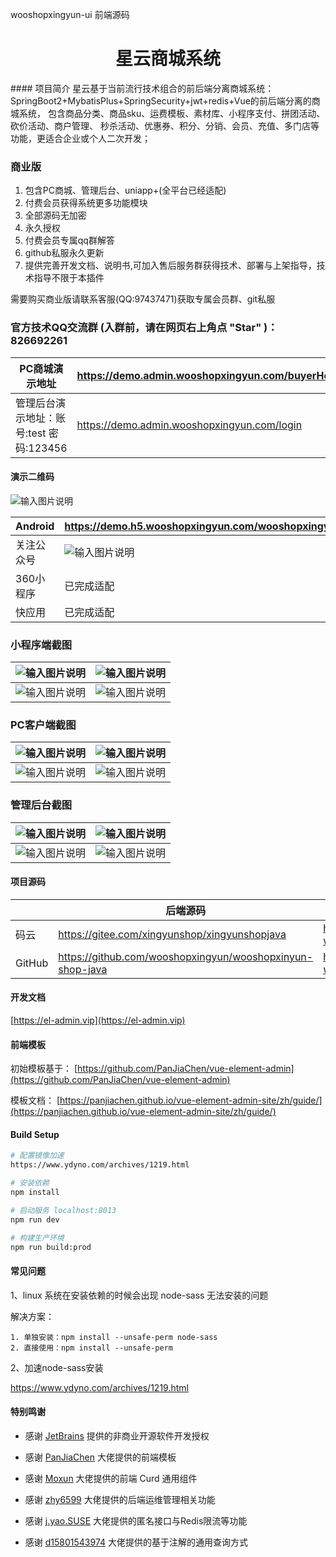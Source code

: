 wooshopxingyun-ui 前端源码

<h1 style="text-align: center">星云商城系统</h1>
#### 项目简介
星云基于当前流行技术组合的前后端分离商城系统： SpringBoot2+MybatisPlus+SpringSecurity+jwt+redis+Vue的前后端分离的商城系统， 包含商品分类、商品sku、运费模板、素材库、小程序支付、拼团活动、砍价活动、商户管理、 秒杀活动、优惠券、积分、分销、会员、充值、多门店等功能，更适合企业或个人二次开发；

### 商业版
1. 包含PC商城、管理后台、uniapp+(全平台已经适配)
2. 付费会员获得系统更多功能模块
3. 全部源码无加密
4. 永久授权
5. 付费会员专属qq群解答
6. github私服永久更新
7. 提供完善开发文档、说明书,可加入售后服务群获得技术、部署与上架指导，技术指导不限于本插件

需要购买商业版请联系客服(QQ:97437471)获取专属会员群、git私服

### 官方技术QQ交流群 (入群前，请在网页右上角点 "Star" )：826692261
|  PC商城演示地址 |  https://demo.admin.wooshopxingyun.com/buyerHome |
|---|---|
| 管理后台演示地址：账号:test 密码:123456    |  https://demo.admin.wooshopxingyun.com/login |
#### 演示二维码
![输入图片说明](https://demo.h5.wooshopxingyun.com/kaiyun/yanshicode.png)

| Android  |  https://demo.h5.wooshopxingyun.com/wooshopxingyun_anz.apk |
|---|---|
| 关注公众号  | ![输入图片说明](https://demo.h5.wooshopxingyun.com/kaiyun/qrcode_for_gh_34624ccb5486_258.jpg) |
| 360小程序  | 已完成适配  |
| 快应用  | 已完成适配  |

### 小程序端截图

| ![输入图片说明](https://demo.h5.wooshopxingyun.com/kaiyun/yidon-1.png "在这里输入图片标题") | ![输入图片说明](https://demo.h5.wooshopxingyun.com/kaiyun/yidon-2.png "在这里输入图片标题") |
| ------------------------------------------------------------------------------------------------------------------- | ------------------------------------------------------------------------------------------------------------------- |
| ![输入图片说明](https://demo.h5.wooshopxingyun.com/kaiyun/yidon-3.png "在这里输入图片标题")                     | ![输入图片说明](https://demo.h5.wooshopxingyun.com/kaiyun/yidon-4.png "在这里输入图片标题")                     |

### PC客户端截图

| ![输入图片说明](https://demo.h5.wooshopxingyun.com/kaiyun/pc1.png "在这里输入图片标题") | ![输入图片说明](https://demo.h5.wooshopxingyun.com/kaiyun/pc2.png "在这里输入图片标题") |
| ------------------------------------------------------------------------------------------------------------------- | ------------------------------------------------------------------------------------------------------------------- |
| ![输入图片说明](https://demo.h5.wooshopxingyun.com/kaiyun/pc3.png "在这里输入图片标题")                     | ![输入图片说明](https://demo.h5.wooshopxingyun.com/kaiyun/pc4.png "在这里输入图片标题")                     |

### 管理后台截图

| ![输入图片说明](https://demo.h5.wooshopxingyun.com/kaiyun/admin1.png "在这里输入图片标题") | ![输入图片说明](https://demo.h5.wooshopxingyun.com/kaiyun/admin2.png "在这里输入图片标题") |
| ------------------------------------------------------------------------------------------------------------------- | ------------------------------------------------------------------------------------------------------------------- |
| ![输入图片说明](https://demo.h5.wooshopxingyun.com/kaiyun/admin3.png "在这里输入图片标题")                     | ![输入图片说明](https://demo.h5.wooshopxingyun.com/kaiyun/admin4.png "在这里输入图片标题")                     |


#### 项目源码

|     |   后端源码  |   前端源码  |
|---  |--- | --- |
|  码云   |   https://gitee.com/xingyunshop/xingyunshopjava   |   https://gitee.com/xingyunshop/eladmin-wooxingyunshop-ui   |
|  GitHub   |  https://github.com/wooshopxingyun/wooshopxinyun-shop-java    |  https://github.com/wooshopxingyun/eladmin-wooxingyunshop-ui    |

#### 开发文档
[https://el-admin.vip](https://el-admin.vip)

#### 前端模板

初始模板基于： [https://github.com/PanJiaChen/vue-element-admin](https://github.com/PanJiaChen/vue-element-admin)

模板文档： [https://panjiachen.github.io/vue-element-admin-site/zh/guide/](https://panjiachen.github.io/vue-element-admin-site/zh/guide/)

#### Build Setup
``` bash
# 配置镜像加速
https://www.ydyno.com/archives/1219.html

# 安装依赖
npm install

# 启动服务 localhost:8013
npm run dev

# 构建生产环境
npm run build:prod
```

#### 常见问题

1、linux 系统在安装依赖的时候会出现 node-sass 无法安装的问题

解决方案：
```
1. 单独安装：npm install --unsafe-perm node-sass 
2. 直接使用：npm install --unsafe-perm
```

2、加速node-sass安装

https://www.ydyno.com/archives/1219.html

#### 特别鸣谢

- 感谢 [JetBrains](https://www.jetbrains.com/) 提供的非商业开源软件开发授权

- 感谢 [PanJiaChen](https://github.com/PanJiaChen/vue-element-admin) 大佬提供的前端模板

- 感谢 [Moxun](https://github.com/moxun1639) 大佬提供的前端 Curd 通用组件

- 感谢 [zhy6599](https://gitee.com/zhy6599) 大佬提供的后端运维管理相关功能

- 感谢 [j.yao.SUSE](https://github.com/everhopingandwaiting) 大佬提供的匿名接口与Redis限流等功能

- 感谢 [d15801543974](https://github.com/d15801543974) 大佬提供的基于注解的通用查询方式

